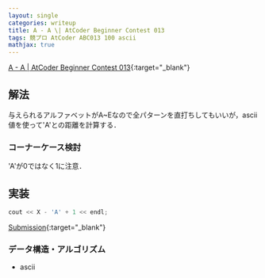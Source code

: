 ```yaml
---
layout: single
categories: writeup
title: A - A \| AtCoder Beginner Contest 013
tags: 競プロ AtCoder ABC013 100 ascii
mathjax: true
---
```


[A - A \| AtCoder Beginner Contest 013](https://beta.atcoder.jp/contests/abc013/tasks/abc013_1){:target="_blank"}

## 解法
与えられるアルファベットがA~Eなので全パターンを直打ちしてもいいが，ascii値を使って'A'との距離を計算する．
### コーナーケース検討
'A'が0ではなく1に注意．

## 実装
```cpp
cout << X - 'A' + 1 << endl;
```
[Submission](https://beta.atcoder.jp/contests/abc013/submissions/3015261){:target="_blank"}

### データ構造・アルゴリズム
- ascii